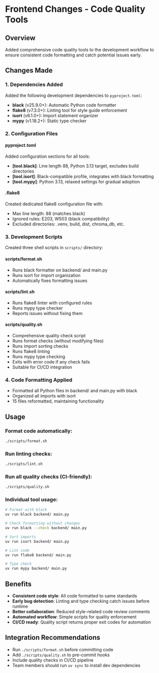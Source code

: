 # Frontend Changes - Code Quality Tools

## Overview
Added comprehensive code quality tools to the development workflow to ensure consistent code formatting and catch potential issues early.

## Changes Made

### 1. Dependencies Added
Added the following development dependencies to `pyproject.toml`:
- **black** (v25.9.0+): Automatic Python code formatter
- **flake8** (v7.3.0+): Linting tool for style guide enforcement
- **isort** (v6.1.0+): Import statement organizer
- **mypy** (v1.18.2+): Static type checker

### 2. Configuration Files

#### pyproject.toml
Added configuration sections for all tools:
- **[tool.black]**: Line length 88, Python 3.13 target, excludes build directories
- **[tool.isort]**: Black-compatible profile, integrates with black formatting
- **[tool.mypy]**: Python 3.13, relaxed settings for gradual adoption

#### .flake8
Created dedicated flake8 configuration file with:
- Max line length: 88 (matches black)
- Ignored rules: E203, W503 (black compatibility)
- Excluded directories: .venv, build, dist, chroma_db, etc.

### 3. Development Scripts
Created three shell scripts in `scripts/` directory:

#### scripts/format.sh
- Runs black formatter on backend/ and main.py
- Runs isort for import organization
- Automatically fixes formatting issues

#### scripts/lint.sh
- Runs flake8 linter with configured rules
- Runs mypy type checker
- Reports issues without fixing them

#### scripts/quality.sh
- Comprehensive quality check script
- Runs format checks (without modifying files)
- Runs import sorting checks
- Runs flake8 linting
- Runs mypy type checking
- Exits with error code if any check fails
- Suitable for CI/CD integration

### 4. Code Formatting Applied
- Formatted all Python files in backend/ and main.py with black
- Organized all imports with isort
- 15 files reformatted, maintaining functionality

## Usage

### Format code automatically:
```bash
./scripts/format.sh
```

### Run linting checks:
```bash
./scripts/lint.sh
```

### Run all quality checks (CI-friendly):
```bash
./scripts/quality.sh
```

### Individual tool usage:
```bash
# Format with black
uv run black backend/ main.py

# Check formatting without changes
uv run black --check backend/ main.py

# Sort imports
uv run isort backend/ main.py

# Lint code
uv run flake8 backend/ main.py

# Type check
uv run mypy backend/ main.py
```

## Benefits
- **Consistent code style**: All code formatted to same standards
- **Early bug detection**: Linting and type checking catch issues before runtime
- **Better collaboration**: Reduced style-related code review comments
- **Automated workflow**: Simple scripts for quality enforcement
- **CI/CD ready**: Quality script returns proper exit codes for automation

## Integration Recommendations
- Run `./scripts/format.sh` before committing code
- Add `./scripts/quality.sh` to pre-commit hooks
- Include quality checks in CI/CD pipeline
- Team members should run `uv sync` to install dev dependencies
